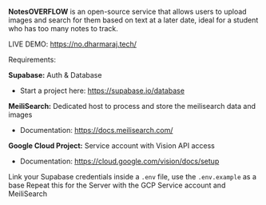 **NotesOVERFLOW**
is an open-source service that allows users to upload images and search for them based on text at a later date, ideal for a student who has too many notes to track.

LIVE DEMO: https://no.dharmaraj.tech/


Requirements:

**Supabase:** Auth & Database
- Start a project here: https://supabase.io/database

**MeiliSearch:** Dedicated host to process and store the meilisearch data and images
- Documentation:  https://docs.meilisearch.com/

**Google Cloud Project:** Service account with Vision API access
- Documentation: https://cloud.google.com/vision/docs/setup

Link your Supabase credentials inside a `.env` file, use the `.env.example` as a base
Repeat this for the Server with the GCP Service account and MeiliSearch

